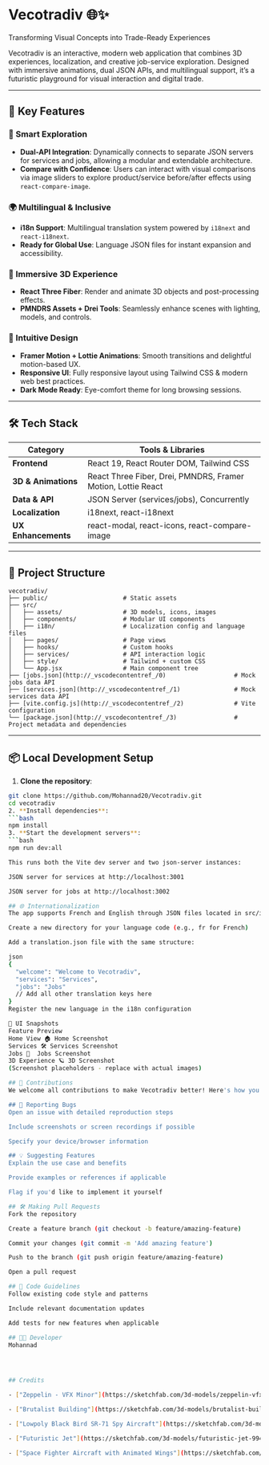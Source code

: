 # Vecotradiv 🌐✨  
Transforming Visual Concepts into Trade-Ready Experiences  

Vecotradiv is an interactive, modern web application that combines 3D experiences, localization, and creative job-service exploration. Designed with immersive animations, dual JSON APIs, and multilingual support, it’s a futuristic playground for visual interaction and digital trade.  

---

## 🚀 Key Features  

### 🧠 Smart Exploration  
- **Dual-API Integration**: Dynamically connects to separate JSON servers for services and jobs, allowing a modular and extendable architecture.  
- **Compare with Confidence**: Users can interact with visual comparisons via image sliders to explore product/service before/after effects using `react-compare-image`.  

### 🌍 Multilingual & Inclusive  
- **i18n Support**: Multilingual translation system powered by `i18next` and `react-i18next`.  
- **Ready for Global Use**: Language JSON files for instant expansion and accessibility.  

### 🔭 Immersive 3D Experience  
- **React Three Fiber**: Render and animate 3D objects and post-processing effects.  
- **PMNDRS Assets + Drei Tools**: Seamlessly enhance scenes with lighting, models, and controls.  

### 🎨 Intuitive Design  
- **Framer Motion + Lottie Animations**: Smooth transitions and delightful motion-based UX.  
- **Responsive UI**: Fully responsive layout using Tailwind CSS & modern web best practices.  
- **Dark Mode Ready**: Eye-comfort theme for long browsing sessions.  

---

## 🛠️ Tech Stack  

| **Category**       | **Tools & Libraries**                                   |  
|---------------------|--------------------------------------------------------|  
| **Frontend**        | React 19, React Router DOM, Tailwind CSS               |  
| **3D & Animations** | React Three Fiber, Drei, PMNDRS, Framer Motion, Lottie React |  
| **Data & API**      | JSON Server (services/jobs), Concurrently              |  
| **Localization**    | i18next, react-i18next                                 |  
| **UX Enhancements** | react-modal, react-icons, react-compare-image          |  

---

## 🔧 Project Structure  

```plaintext
vecotradiv/
├── public/                     # Static assets  
├── src/  
│   ├── assets/                 # 3D models, icons, images  
│   ├── components/             # Modular UI components  
│   ├── i18n/                   # Localization config and language files  
│   ├── pages/                  # Page views  
│   ├── hooks/                  # Custom hooks  
│   ├── services/               # API interaction logic  
│   ├── style/                  # Tailwind + custom CSS  
│   └── App.jsx                 # Main component tree  
├── [jobs.json](http://_vscodecontentref_/0)                   # Mock jobs data API  
├── [services.json](http://_vscodecontentref_/1)               # Mock services data API  
├── [vite.config.js](http://_vscodecontentref_/2)              # Vite configuration  
└── [package.json](http://_vscodecontentref_/3)                # Project metadata and dependencies  
```
---

## 📦 Local Development Setup

1. **Clone the repository**:
```bash
git clone https://github.com/Mohannad20/Vecotradiv.git
cd vecotradiv
2. **Install dependencies**:
```bash
npm install
3. **Start the development servers**:
```bash
npm run dev:all

This runs both the Vite dev server and two json-server instances:

JSON server for services at http://localhost:3001

JSON server for jobs at http://localhost:3002

## 🌐 Internationalization
The app supports French and English through JSON files located in src/i18n/locales/. To add a new language:

Create a new directory for your language code (e.g., fr for French)

Add a translation.json file with the same structure:

json
{
  "welcome": "Welcome to Vecotradiv",
  "services": "Services",
  "jobs": "Jobs"
  // Add all other translation keys here
}
Register the new language in the i18n configuration

📸 UI Snapshots
Feature	Preview
Home View 🏠	Home Screenshot
Services 🛠️	Services Screenshot
Jobs 💼	Jobs Screenshot
3D Experience 🪐	3D Screenshot
(Screenshot placeholders - replace with actual images)

## 🤝 Contributions
We welcome all contributions to make Vecotradiv better! Here's how you can help:

## 🐞 Reporting Bugs
Open an issue with detailed reproduction steps

Include screenshots or screen recordings if possible

Specify your device/browser information

## 💡 Suggesting Features
Explain the use case and benefits

Provide examples or references if applicable

Flag if you'd like to implement it yourself

## 🛠️ Making Pull Requests
Fork the repository

Create a feature branch (git checkout -b feature/amazing-feature)

Commit your changes (git commit -m 'Add amazing feature')

Push to the branch (git push origin feature/amazing-feature)

Open a pull request

## 📝 Code Guidelines
Follow existing code style and patterns

Include relevant documentation updates

Add tests for new features when applicable

## 🧑‍💻 Developer
Mohannad




## Credits

- ["Zeppelin - VFX Minor"](https://sketchfab.com/3d-models/zeppelin-vfx-minor-18f35bd45cc040bbb596cbbe595717ff) by [lorenzomartinelli](https://sketchfab.com/lorenzomartinelli) is licensed under [Creative Commons Attribution (CC BY 4.0)](http://creativecommons.org/licenses/by/4.0/).

- ["Brutalist Building"](https://sketchfab.com/3d-models/brutalist-building-0a3594ee4b9644ebb98f9f5c83f12a7f) by [moth3r](https://sketchfab.com/moth3r) is licensed under [Creative Commons Attribution (CC BY 4.0)](http://creativecommons.org/licenses/by/4.0/).

- ["Lowpoly Black Bird SR-71 Spy Aircraft"](https://sketchfab.com/3d-models/lowpoly-black-bird-sr-71-spy-aircraft-1fc717f07c6441ffa271c1832acf9ce4) by [1An20](https://sketchfab.com/1An20) is licensed under [Creative Commons Attribution (CC BY 4.0)](http://creativecommons.org/licenses/by/4.0/).

- ["Futuristic Jet"](https://sketchfab.com/3d-models/futuristic-jet-99418e747ba545e6a8a2d8a455e9b5ed) by [Colin Reid](https://sketchfab.com/colin_reid) is licensed under [Creative Commons Attribution (CC BY 4.0)](http://creativecommons.org/licenses/by/4.0/).

- ["Space Fighter Aircraft with Animated Wings"](https://sketchfab.com/3d-models/space-fighter-aircraft-with-animated-wings-5a01a2fc03cf4b53b530cdcca5a8582b) by [Jeremiah](https://sketchfab.com/imperialhobbies) is licensed under [Creative Commons Attribution (CC BY 4.0)](http://creativecommons.org/licenses/by/4.0/).
